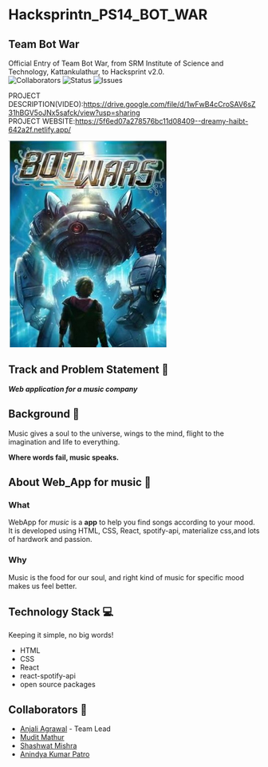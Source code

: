 # Hacksprintn_PS14_BOT_WAR
## Team Bot War

Official Entry of Team Bot War, from SRM Institute of Science and Technology, Kattankulathur, to Hacksprint v2.0. <br>
![Collaborators](https://img.shields.io/badge/collaborators-4-orange)
![Status](https://img.shields.io/badge/status-working-red)
![Issues](https://img.shields.io/badge/issues-0-green)

PROJECT DESCRIPTION(VIDEO):https://drive.google.com/file/d/1wFwB4cCroSAV6sZ31hBGV5oJNx5safck/view?usp=sharing            
         PROJECT WEBSITE:https://5f6ed07a278576bc11d08409--dreamy-haibt-642a2f.netlify.app/

![Logo](assets/logo1.jpeg)

## Track and Problem Statement 🚧

***Web application for a music company***

## Background 📖

Music gives a soul to the universe, wings to the mind, flight to the imagination and life to everything.

**Where words fail, music speaks.**

## About Web_App for music 🔧
### What
WebApp for *music* is a **app** to help you find songs according to your mood. It is developed using HTML, CSS, React, spotify-api, materialize css,and lots of hardwork and passion.

### Why
Music is the food for our soul, and right kind of music for specific mood makes us feel better.

## Technology Stack 💻

Keeping it simple, no big words!
- HTML
- CSS
- React
- react-spotify-api
- open source packages

## Collaborators 🤖
- [Anjali Agrawal](https://www.github.com/anjaliagrawal28) - Team Lead
- [Mudit Mathur](https://www.github.com/muditmishra2020)
- [Shashwat Mishra](https://www.github.com/ampsteric)
- [Anindya Kumar Patro](https://www.github.com/Anindya-Kumar-Patro)

